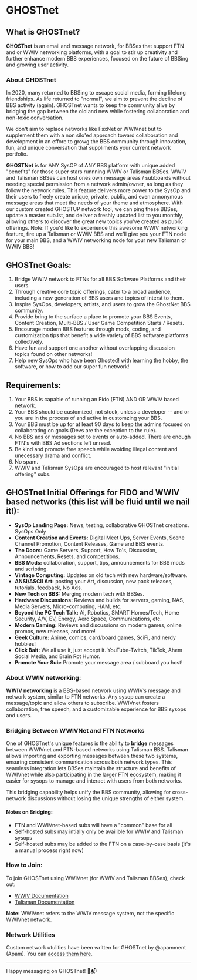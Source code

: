 # GHOSTnet

## What is GHOSTnet?

**GHOSTnet** is an email and message network, for BBSes that support FTN and or WWIV networking platforms, with a goal to stir up creativity and further enhance modern BBS experiences, focused on the future of BBSing and growing user activity.

### About GHOSTnet
In 2020, many returned to BBSing to escape social media, forming lifelong friendships. As life returned to "normal", we aim to prevent the decline of BBS activity (again). GHOSTnet wants to keep the community alive by bridging the gap between the old and new while fostering collaboration and non-toxic conversation.

We don't aim to replace networks like FsxNet or WWIVnet but to supplement them with a non silo'ed approach toward collaboration and development in an effore to growg the BBS community through innovation, fun, and unique conversation that suppliments your current network portfolio.

**GHOSTNet** is for ANY SysOP of ANY BBS platform with unique added "benefits" for those super stars runnning WWIV or Talisman BBSes.  WWIV and Talisman BBSes can host ones own message areas / subboards without needing special permission from a network admin/owner, as long as they follow the network rules. This feature delivers more power to the SysOp and their users to freely create unique, private, public, and even annonymous message areas that meet the needs of your theme and atmosphere.  With our custom created GHOSTUP network tool, we can ping these BBSes, update a master sub.lst, and deliver a freshly updated list to you monthly, allowing others to discover the great new topics you've created as public offerings.  Note: If you'd like to experience this awesome WWIV networking feature, fire up a Talisman or WWIV BBS and we'll give you your FTN node for your main BBS, and a WWIV networking node for your new Talisman or WWIV BBS!  

## GHOSTnet Goals:
1. Bridge WWIV network to FTNs for all BBS Software Platforms and their users.
2. Through creative core topic offerings, cater to a broad audience, including a new generation of BBS users and topics of interst to them.
3. Inspire SysOps, developers, artists, and users to grow the GhostNet BBS community.
4. Provide bring to the surface a place to promote your BBS Events, Content Creation, Multi-BBS / User Game Competition Starts / Resets.
5. Encourage modern BBS features through mods, coding, and customization tips that benefit a wide variety of BBS software platforms collectively.
6. Have fun and support one another without overlapping discussion topics found on other networks!
7. Help new SysOps who have been Ghosted! with learning the hobby, the software, or how to add our super fun network!

## Requirements:
1. Your BBS is capable of running an Fido (FTN) AND OR WWIV based network.
2. Your BBS should be customized, not stock, unless a developer -- and or you are in the process of and active in customzing your BBS.
3. Your BBS must be up for at least 90 days to keep the admins focused on collaborating on goals (Devs are the exception to the rule).
4. No BBS ads or messages set to events or auto-added.  There are enough FTN's with BBS Ad sections left unread.
5. Be kind and promote free speech while avoiding illegal content and unecessary drama and conflict. 
6. No spam.
7. WWIV and Talisman SysOps are encouraged to host relevant "initial offering" subs.

## GHOSTnet Initial Offerings for FIDO and WWIV based networks (this list will be fluid until we nail it!):  

- **SysOp Landing Page:** News, testing, collaborative GHOSTnet creations. SysOps Only
- **Content Creation and Events:** Digital Meet Ups, Server Events, Scene Channel Promotion, Content Releases, Game and BBS events.
- **The Doors:** Game Servers, Support, How To's, Discussion, Announcements, Resets, and competitions.
- **BBS Mods:** collaboration, support, tips, announcements for BBS mods and scripting.
- **Vintage Computing:** Updates on old tech with new hardware/software.
- **ANSI/ASCII Art:** posting your Art, discussion, new pack releases, tutorials, feedback, No Ads.
- **New Tech on BBS:** Merging modern tech with BBSes.
- **Hardware Discussions:** Reviews and builds for servers, gaming, NAS, Media Servers, Micro-computing, HAM, etc.
- **Beyond the PC Tech Talk:** Ai, Robotics, SMART Homes/Tech, Home Security, A/V, EV, Energy, Aero Space, Communications, etc.
- **Modern Gaming:** Reviews and discussions on modern games, online promos, new releases, and more!
- **Geek Culture:** Anime, comics, card/board games, SciFi, and nerdy hobbies!
- **Click Bait:**  We all use it, just accept it.  YouTube-Twitch, TikTok, Ahem Social Media, and Brain Rot Humor. 
- **Promote Your Sub:** Promote your message area / subboard you host!

### About WWIV networking:

**WWIV networking** is a BBS-based network using WWIV’s message and network system, similar to FTN networks. Any sysop can create a message/topic and allow others to subscribe. WWIVnet fosters collaboration, free speech, and a customizable experience for BBS sysops and users.

### Bridging Between WWIVNet and FTN Networks

One of GHOSTnet's unique features is the ability to **bridge** messages between WWIVnet and FTN-based networks using Talisman BBS. Talisman allows importing and exporting messages between these two systems, ensuring consistent communication across both network types. This seamless integration lets BBSes maintain the structure and benefits of WWIVnet while also participating in the larger FTN ecosystem, making it easier for sysops to manage and interact with users from both networks. 

This bridging capability helps unify the BBS community, allowing for cross-network discussions without losing the unique strengths of either system.

#### Notes on Bridging:
- FTN and WWIVnet-based subs will have a "common" base for all
- Self-hosted subs may intially only be availible for WWIV and Talisman sysops
- Self-hosted subs may be added to the FTN on a case-by-case basis (it's a manual process right now)

### How to Join:

To join GHOSTnet using WWIVnet (for WWIV and Talisman BBSes), check out:
- [WWIV Documentation](https://docs.wwivbbs.org)
- [Talisman Documentation](https://talismanbbs.com/docs)

**Note:** WWIVnet refers to the WWIV message system, not the specific WWIVnet network.

### Network Utilities

Custom network utulities have been written for GHOSTnet by @apamment (Apam). You can [access them here](https://github.com/apamment/ghostup).

---

Happy messaging on GHOSTnet! 🚀📬
